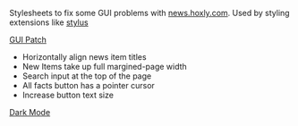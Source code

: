 Stylesheets to fix some GUI problems with [news.hoxly.com](https://hoxly.com). Used by styling extensions like [stylus](https://addons.mozilla.org/en-CA/firefox/addon/styl-us/)

[GUI Patch](/hoxly-gui-extras.css)
* Horizontally align news item titles
* New Items take up full margined-page width
* Search input at the top of the page
* All facts button has a pointer cursor
* Increase button text size

[Dark Mode](/hoxly-gui-darkmode.css)
